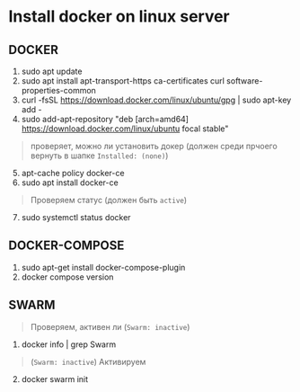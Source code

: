 # Install docker on linux server

## DOCKER

1. sudo apt update
2. sudo apt install apt-transport-https ca-certificates curl software-properties-common
3. curl -fsSL https://download.docker.com/linux/ubuntu/gpg | sudo apt-key add -
4. sudo add-apt-repository "deb [arch=amd64] https://download.docker.com/linux/ubuntu focal stable"
> проверяет, можно ли установить докер (должен среди прчоего вернуть в шапке `Installed: (none)`)
5. apt-cache policy docker-ce 
6. sudo apt install docker-ce
> Проверяем статус (должен быть `active`)
7. sudo systemctl status docker

## DOCKER-COMPOSE

1. sudo apt-get install docker-compose-plugin
2. docker compose version

## SWARM

> Проверяем, активен ли (`Swarm: inactive`)
1. docker info | grep Swarm
> (`Swarm: inactive`) Активируем 
2. docker swarm init